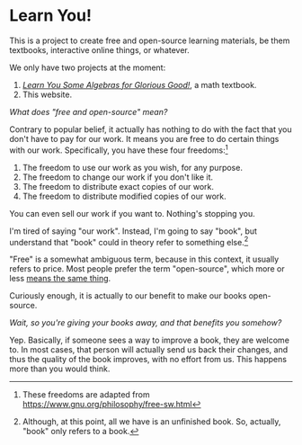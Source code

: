 # Learn You!

This is a project to create free and open-source learning materials, be
them textbooks, interactive online things, or whatever.

We only have two projects at the moment:

1. [*Learn You Some Algebras for Glorious Good!*](/lysa.html), a math
   textbook.
2. This website.

*What does "free and open-source" mean?*

Contrary to popular belief, it actually has nothing to do with the fact
that you don't have to pay for our work.  It means you are free to do
certain things with our work. Specifically, you have these four
freedoms:[^1]

1. The freedom to use our work as you wish, for any purpose.
2. The freedom to change our work if you don't like it.
3. The freedom to distribute exact copies of our work.
3. The freedom to distribute modified copies of our work.

You can even sell our work if you want to. Nothing's stopping you.

I'm tired of saying "our work". Instead, I'm going to say "book", but
understand that "book" could in theory refer to something else.[^2]

"Free" is a somewhat ambiguous term, because in this context, it usually
refers to price. Most people prefer the term "open-source", which more
or less [means the same thing][2].

Curiously enough, it is actually to our benefit to make our books
open-source.

*Wait, so you're giving your books away, and that benefits you somehow?*

Yep. Basically, if someone sees a way to improve a book, they are
welcome to. In most cases, that person will actually send us back their
changes, and thus the quality of the book improves, with no effort from
us. This happens more than you would think.

[^1]:   These freedoms are adapted from
        https://www.gnu.org/philosophy/free-sw.html

[^2]:   Although, at this point, all we have is an unfinished book. So,
        actually, "book" only refers to a book.

[2]: http://opensource.org/osd
[3]: https://youtu.be/aNAtbYSxzuA?t=12m30s
